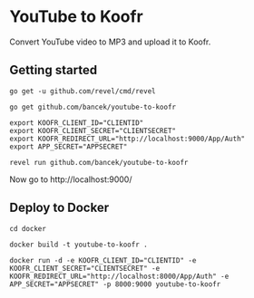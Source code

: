 # YouTube to Koofr

Convert YouTube video to MP3 and upload it to Koofr.

## Getting started

```
go get -u github.com/revel/cmd/revel

go get github.com/bancek/youtube-to-koofr

export KOOFR_CLIENT_ID="CLIENTID"
export KOOFR_CLIENT_SECRET="CLIENTSECRET"
export KOOFR_REDIRECT_URL="http://localhost:9000/App/Auth"
export APP_SECRET="APPSECRET"

revel run github.com/bancek/youtube-to-koofr
```

Now go to http://localhost:9000/

## Deploy to Docker

```
cd docker

docker build -t youtube-to-koofr .

docker run -d -e KOOFR_CLIENT_ID="CLIENTID" -e KOOFR_CLIENT_SECRET="CLIENTSECRET" -e KOOFR_REDIRECT_URL="http://localhost:8000/App/Auth" -e APP_SECRET="APPSECRET" -p 8000:9000 youtube-to-koofr
```
